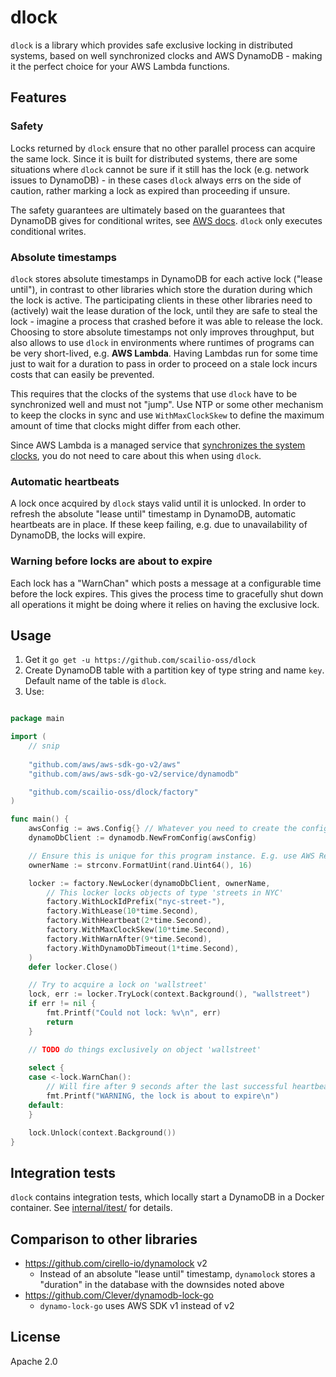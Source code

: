 # dlock

`dlock` is a library which provides safe exclusive locking in distributed systems, based on well synchronized clocks and
AWS DynamoDB - making it the perfect choice for your AWS Lambda functions.


## Features

### Safety

Locks returned by `dlock` ensure that no other parallel process can acquire the same lock. Since it is built for
distributed systems, there are some situations where `dlock` cannot be sure if it still has the lock (e.g. network
issues to DynamoDB) - in these cases `dlock` always errs on the side of caution, rather marking a lock as expired than
proceeding if unsure.

The safety guarantees are ultimately based on the guarantees that DynamoDB gives for conditional writes, see 
[AWS docs](https://docs.aws.amazon.com/amazondynamodb/latest/developerguide/WorkingWithItems.html#WorkingWithItems.ConditionalUpdate).
`dlock` only executes conditional writes.

### Absolute timestamps

`dlock` stores absolute timestamps in DynamoDB for each active lock ("lease until"), in contrast to other libraries
which store the duration during which the lock is active. The participating clients in these other libraries need to 
(actively) wait the lease duration of the lock, until they are safe to steal the lock - imagine a process that crashed 
before it was able to release the lock. Choosing to store absolute timestamps not only improves
throughput, but also allows to use `dlock` in environments where runtimes of programs can be very short-lived, e.g. 
**AWS Lambda**. Having Lambdas run for some time just to wait for a duration to pass in order to proceed on a stale lock
incurs costs that can easily be prevented.

This requires that the clocks of the systems that use `dlock` have to be synchronized well and must not "jump". Use NTP
or some other mechanism to keep the clocks in sync and use `WithMaxClockSkew` to define the maximum amount of time that
clocks might differ from each other.

Since AWS Lambda is a managed service that 
[synchronizes the system clocks](https://docs.aws.amazon.com/lambda/latest/dg/configuration-envvars.html#configuration-envvars-runtime),
you do not need to care about this when using `dlock`. 


### Automatic heartbeats

A lock once acquired by `dlock` stays valid until it is unlocked. In order to refresh the absolute "lease until"
timestamp in DynamoDB, automatic heartbeats are in place. If these keep failing, e.g. due to unavailability of DynamoDB,
the locks will expire.

### Warning before locks are about to expire

Each lock has a "WarnChan" which posts a message at a configurable time before the lock expires. This gives the process
time to gracefully shut down all operations it might be doing where it relies on having the exclusive lock.

## Usage

1. Get it ```go get -u https://github.com/scailio-oss/dlock```
2. Create DynamoDB table with a partition key of type string and name `key`. Default name of the table is `dlock`.
3. Use:

```go

package main

import (
	// snip
	
	"github.com/aws/aws-sdk-go-v2/aws"
	"github.com/aws/aws-sdk-go-v2/service/dynamodb"

	"github.com/scailio-oss/dlock/factory"
)

func main() {
	awsConfig := aws.Config{} // Whatever you need to create the config
	dynamoDbClient := dynamodb.NewFromConfig(awsConfig)

	// Ensure this is unique for this program instance. E.g. use AWS RequestId in Lambda.
	ownerName := strconv.FormatUint(rand.Uint64(), 16)

	locker := factory.NewLocker(dynamoDbClient, ownerName,
		// This locker locks objects of type 'streets in NYC'
		factory.WithLockIdPrefix("nyc-street-"),
		factory.WithLease(10*time.Second),
		factory.WithHeartbeat(2*time.Second),
		factory.WithMaxClockSkew(10*time.Second),
		factory.WithWarnAfter(9*time.Second),
		factory.WithDynamoDbTimeout(1*time.Second),
	)
	defer locker.Close()

	// Try to acquire a lock on 'wallstreet'
	lock, err := locker.TryLock(context.Background(), "wallstreet")
	if err != nil {
		fmt.Printf("Could not lock: %v\n", err)
		return
	}

	// TODO do things exclusively on object 'wallstreet'
	
	select {
	case <-lock.WarnChan():
		// Will fire after 9 seconds after the last successful heartbeat
		fmt.Printf("WARNING, the lock is about to expire\n")
	default:
	}

	lock.Unlock(context.Background())
}
```

## Integration tests

`dlock` contains integration tests, which locally start a DynamoDB in a Docker container. See 
[internal/itest/](internal/itest/) for details.

## Comparison to other libraries

* https://github.com/cirello-io/dynamolock v2
  * Instead of an absolute "lease until" timestamp, `dynamolock` stores a "duration" in the database with the downsides
    noted above
* https://github.com/Clever/dynamodb-lock-go 
  * `dynamo-lock-go` uses AWS SDK v1 instead of v2

## License

Apache 2.0